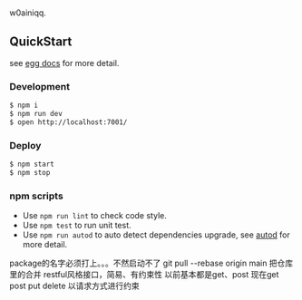# 

w0ainiqq.

## QuickStart

<!-- add docs here for user -->

see [egg docs][egg] for more detail.

### Development

```bash
$ npm i
$ npm run dev
$ open http://localhost:7001/
```

### Deploy

```bash
$ npm start
$ npm stop
```

### npm scripts

- Use `npm run lint` to check code style.
- Use `npm test` to run unit test.
- Use `npm run autod` to auto detect dependencies upgrade, see [autod](https://www.npmjs.com/package/autod) for more detail.


[egg]: https://eggjs.org



package的名字必须打上。。。不然启动不了
git pull --rebase origin main 把仓库里的合并
restful风格接口，简易、有约束性
以前基本都是get、post
现在get post put delete 以请求方式进行约束 